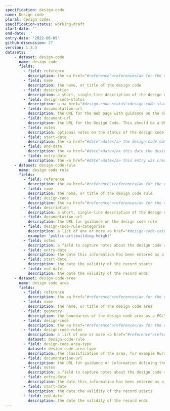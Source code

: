 ```yaml
---
specification: design-code
name: Design code
plural: design codes
specification-status: working-draft
start-date: ''
end-date: ''
entry-date: '2022-06-09'
github-discussion: 27
version: 1.3.3
datasets:
    - dataset: design-code
      name: design code
      fields:
        - field: reference
          description: the <a href="#reference">reference</a> for the design code
        - field: name
          description: the name, or title of the design code
        - field: description
          description: a short, single-line description of the design code
        - field: design-code-status
          description: a <a href="#design-code-status">design-code-status</a> reference
        - field: documentation-url
          description: the URL for the Web page with guidance on the design code policy document
        - field: document-url
          description: the URL for the Design Code. This should be a URL to a website or document
        - field: notes
          description: optional notes on the status of the design code
        - field: start-date
          description: the <a href="#date">date</a> the design code comes, or came into force
        - field: end-date
          description: the <a href="#date">date</a> this date the design code no longer applies
        - field: entry-date
          description: the <a href="#date">date</a> this entry was created or last amended
    - dataset: design-code-rule
      name: design code rule
      fields:
        - field: reference
          description: the <a href="#reference">reference</a> for the design code rule
        - field: name
          description: the name, or title of the design code rule
        - field: design-code
          description: the <a href="#reference">reference</a> for the design code where this rule is defined.
        - field: description
          description: a short, single-line description of the design code rule
        - field: documentation-url
          description: the URL for guidance on the design code rule
        - field: design-code-rule-categories
          description: a list of one or more <a href="#design-code-category">design-code-rule-categories</a> references, separated by a semi-colon ';' character
          example: 'public-art;building-height'
        - field: notes
          description: a field to capture notes about the design code rule
        - field: entry-date
          description: the date this information has been entered as a record
        - field: start-date
          description: the date the validity of the record starts
        - field: end-date
          description: the date the validity of the record ends
    - dataset: design-code-area
      name: design code area
      fields:
        - field: reference
          description: the <a href="#reference">reference</a> for the design code area
        - field: name
          description: the name, or title of the design code area
        - field: geometry
          description: the boundaries of the design code area as a POLYGON or MULTIPOLYGON, with points in the EPSG 4326 coordinate reference system, and WGS85 datum, encoded in Well-Known Text (WKT) representation of geometry.
        - field: design-code
          description: the <a href="#reference">reference</a> for the design code which applies to this area
        - field: design-code-rules
          description: a list of one or more <a href="#reference">reference</a> values for <a href="design-code-rule-dataset">design code rule</a> entries, separated by a semi-colon ';' character.
          dataset: design-code-rule
        - field: design-code-area-type
          dataset: design-code-area-type
          description: the classification of the area, for example Rural Settlements or Urban Neighbourhood
        - field: documentation-url
          description: the URL for guidance or information defining the design code area
        - field: notes
          description: a field to capture notes about the design code area
        - field: entry-date
          description: the date this information has been entered as a record
        - field: start-date
          description: the date the validity of the record starts
        - field: end-date
          description: the date the validity of the record ends
---
```

